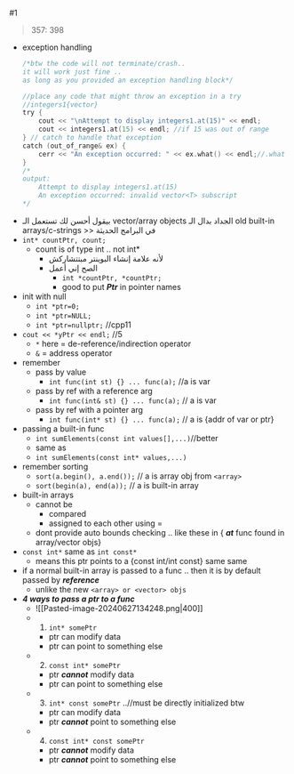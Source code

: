 #1 
> 357: 398
- exception handling
	```c
	/*btw the code will not terminate/crash.. 
	it will work just fine .. 
	as long as you provided an exception handling block*/
	
	//place any code that might throw an exception in a try
	//integers1{vector}
	try {
		cout << "\nAttempt to display integers1.at(15)" << endl;
		cout << integers1.at(15) << endl; //if 15 was out of range
	} // catch to handle that exception
	catch (out_of_range& ex) {
		cerr << "An exception occurred: " << ex.what() << endl;//.what to print error message
	}
	/*
	output:
		Attempt to display integers1.at(15)
		An exception occurred: invalid vector<T> subscript
	*/
	```
- بيقول أحسن لك تستعمل الـ vector/array objects الجداد بدال الـ old built-in arrays/c-strings >> في البرامج الحديثة
- `int* countPtr, count;`
	- count is of type int .. not int*
		- ﻷنه علامة إنشاء البوينتر مبتتشاركش
		- الصح إني أعمل
			- `int *countPtr, *countPtr;`
			- good to put ***Ptr*** in pointer names
- init with null
	- `int *ptr=0;`
	- `int *ptr=NULL;`
	- `int *ptr=nullptr;` //cpp11
- `cout << *yPtr << endl;` //5
	- `*` here = de-reference/indirection operator
	- `&` = address operator
- remember
	- pass by value
		- `int func(int st) {} ... func(a);` //a is var
	- pass by ref with a reference arg
		- `int func(int& st) {} ... func(a);` // a is var
	- pass by ref with a pointer arg
		- `int func(int* st) {} ... func(a);` // a is {addr of var or ptr}
- passing a built-in func
	- `int sumElements(const int values[],...)`//better
	- same as
	- `int sumElements(const int* values,...)`
- remember sorting
	- `sort(a.begin(), a.end());` // a is array obj from `<array>`
	- `sort(begin(a), end(a));` // a is built-in array
- built-in arrays
	- cannot be 
		- compared
		- assigned to each other using =
	- dont provide auto bounds checking .. like these in { ***at*** func found in array/vector objs}
- `const int*` same as `int const*`
	- means this ptr points to a {const int/int const} same same
- if a normal built-in array is passed to a func .. then it is by default passed by ***reference***
	- unlike the new `<array> or <vector> objs`
- ***4 ways to pass a ptr to a func***
	- ![[Pasted-image-20240627134248.png|400]]
	- 1) `int* somePtr`
		- ptr can modify data
		- ptr can point to something else
	- 2) `const int* somePtr`
		- ptr ***cannot*** modify data
		- ptr can point to something else
	- 3) `int* const somePtr` ..//must be directly initialized btw
		- ptr can modify data
		- ptr ***cannot*** point to something else
	- 4) `const int* const somePtr`
		- ptr ***cannot*** modify data
		- ptr ***cannot*** point to something else
 